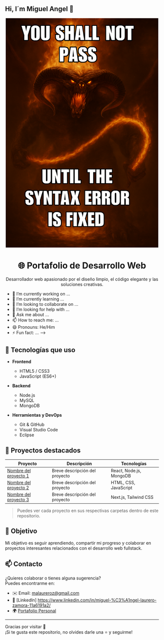 ## Hi, I´m Miguel Angel 👋

<p align="center">
  <img src="Assets/balrog.png" alt="You shall not pass until the syntax error is fixed" width="500"/>
</p>


<h1 align="center">🌐 Portafolio de Desarrollo Web</h1>
<p align="center">Desarrollador web apasionado por el diseño limpio, el código elegante y las soluciones creativas.</p>


- 🔭 I’m currently working on ...
- 🌱 I’m currently learning ...
- 👯 I’m looking to collaborate on ...
- 🤔 I’m looking for help with ...
- 💬 Ask me about ...
- 📫 How to reach me: ...
- 😄 Pronouns: He/Him
- ⚡ Fun fact: ...
-->

## 🧰 Tecnologías que uso

- **Frontend**
  - HTML5 / CSS3
  - JavaScript (ES6+)


- **Backend**
  - Node.js
  - MySQL
  - MongoDB

- **Herramientas y DevOps**
  - Git & GitHub
  - Visual Studio Code
  - Eclipse

## 📁 Proyectos destacados

| Proyecto | Descripción | Tecnologías |
|---------|-------------|-------------|
| [Nombre del proyecto 1](#) | Breve descripción del proyecto | React, Node.js, MongoDB |
| [Nombre del proyecto 2](#) | Breve descripción del proyecto | HTML, CSS, JavaScript |
| [Nombre del proyecto 3](#) | Breve descripción del proyecto | Next.js, Tailwind CSS |

> Puedes ver cada proyecto en sus respectivas carpetas dentro de este repositorio.

## 🎯 Objetivo

Mi objetivo es seguir aprendiendo, compartir mi progreso y colaborar en proyectos interesantes relacionados con el desarrollo web fullstack.

## 📫 Contacto

¿Quieres colaborar o tienes alguna sugerencia?  
Puedes encontrarme en:

- ✉️ Email: malaureroz@gmail.com  
- 💼 [LinkedIn] https://www.linkedin.com/in/miguel-%C3%A1ngel-laurero-zamora-11a6191a2/
- 🌍 [Portafolio Personal](https://tuportafolio.com)

---

Gracias por visitar 🚀  
¡Si te gusta este repositorio, no olvides darle una ⭐ y seguirme!
